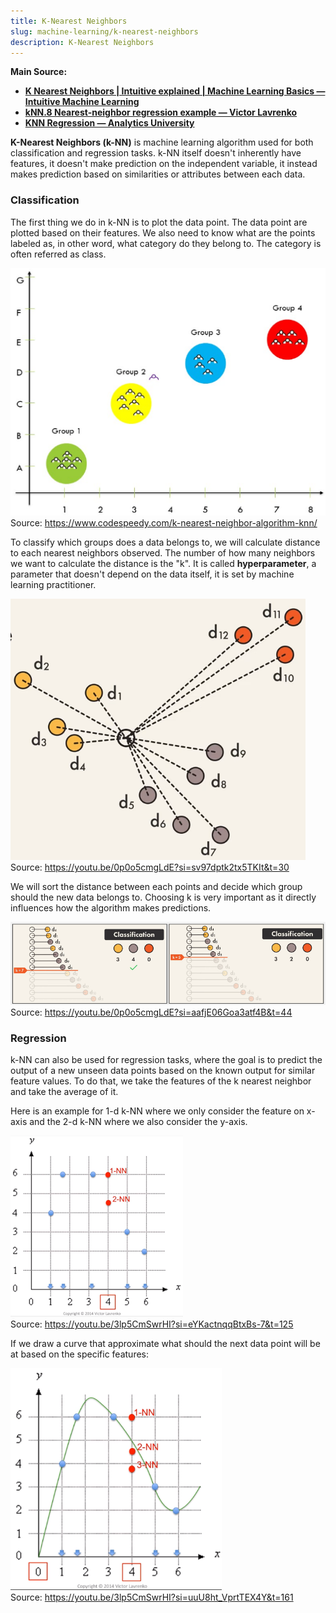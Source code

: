 ```yaml
---
title: K-Nearest Neighbors
slug: machine-learning/k-nearest-neighbors
description: K-Nearest Neighbors
---
```


**Main Source:**

- **[K Nearest Neighbors | Intuitive explained | Machine Learning Basics — Intuitive Machine Learning](https://youtu.be/0p0o5cmgLdE?si=FWlD_jYDPkSEFAqY)**
- **[kNN.8 Nearest-neighbor regression example — Victor Lavrenko](https://youtu.be/3lp5CmSwrHI?si=I9SxT8RPXxxPfu6h)**
- **[KNN Regression — Analytics University](https://youtu.be/1ETPnTG2mLg?si=mOg4CRz16njO5b1e)**

**K-Nearest Neighbors (k-NN)** is machine learning algorithm used for both classification and regression tasks. k-NN itself doesn't inherently have features, it doesn't make prediction on the independent variable, it instead makes prediction based on similarities or attributes between each data.

### Classification

The first thing we do in k-NN is to plot the data point. The data point are plotted based on their features. We also need to know what are the points labeled as, in other word, what category do they belong to. The category is often referred as class.

![Plot the data](./plot-data.png)  
Source: https://www.codespeedy.com/k-nearest-neighbor-algorithm-knn/

To classify which groups does a data belongs to, we will calculate distance to each nearest neighbors observed. The number of how many neighbors we want to calculate the distance is the "k". It is called **hyperparameter**, a parameter that doesn't depend on the data itself, it is set by machine learning practitioner.

![Calculating distance to each neighbors](./calculate-distance.png)  
Source: https://youtu.be/0p0o5cmgLdE?si=sv97dptk2tx5TKIt&t=30

We will sort the distance between each points and decide which group should the new data belongs to. Choosing k is very important as it directly influences how the algorithm makes predictions.

![Choosing different k values](./setting-k-value.png)  
Source: https://youtu.be/0p0o5cmgLdE?si=aafjE06Goa3atf4B&t=44

### Regression

k-NN can also be used for regression tasks, where the goal is to predict the output of a new unseen data points based on the known output for similar feature values. To do that, we take the features of the k nearest neighbor and take the average of it.

Here is an example for 1-d k-NN where we only consider the feature on x-axis and the 2-d k-NN where we also consider the y-axis.

![k-NN regression example](./k-nn-regression.png)  
Source: https://youtu.be/3lp5CmSwrHI?si=eYKactnqqBtxBs-7&t=125

If we draw a curve that approximate what should the next data point will be at based on the specific features:

![k-NN regression curve approximation](./k-nn-regression-result.png)  
Source: https://youtu.be/3lp5CmSwrHI?si=uuU8ht_VprtTEX4Y&t=161
